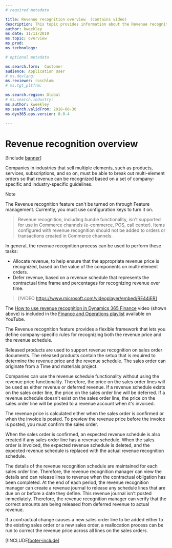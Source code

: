 ```yaml
---
# required metadata

title: Revenue recognition overview  (contains video)
description: This topic provides information about the Revenue recognition feature. This feature provides a flexible framework that lets you define company-specific rules for recognizing both the revenue price and the revenue schedule for multi-element orders.
author: kweekley
ms.date: 11/11/2019
ms.topic: overview
ms.prod: 
ms.technology: 

# optional metadata

ms.search.form:  Customer
audience: Application User
# ms.devlang: 
ms.reviewer: roschlom
# ms.tgt_pltfrm: 

ms.search.region: Global 
# ms.search.industry: 
ms.author: kweekley
ms.search.validFrom: 2018-08-30
ms.dyn365.ops.version: 8.0.4

---
```


# Revenue recognition overview

[!include [banner](../includes/banner.md)]

Companies in industries that sell multiple elements, such as products, services, subscriptions, and so on, must be able to break out multi-element orders so that revenue can be recognized based on a set of company-specific and industry-specific guidelines.

> [!NOTE]
> The Revenue recognition feature can't be turned on through Feature management. Currently, you must use configuration keys to turn it on.

> Revenue recognition, including bundle functionality, isn't supported for use in Commerce channels (e-commerce, POS, call center). Items configured with revenue recognition should not be added to orders or transactions created in Commerce channels.

In general, the revenue recognition process can be used to perform these tasks:

* Allocate revenue, to help ensure that the appropriate revenue price is recognized, based on the value of the components on multi-element orders.
* Defer revenue, based on a revenue schedule that represents the contractual time frame and percentages for recognizing revenue over time.

> [!VIDEO https://www.microsoft.com/videoplayer/embed/RE44iER]

The [How to use revenue recognition in Dynamics 365 Finance](https://youtu.be/v3amIsiqvoo) video (shown above) is included in the [Finance and Operations playlist](https://www.youtube.com/playlist?list=PLcakwueIHoT_SYfIaPGoOhloFoCXiUSyW) available on YouTube.

The Revenue recognition feature provides a flexible framework that lets you define company-specific rules for recognizing both the revenue price and the revenue schedule.

Released products are used to support revenue recognition on sales order documents. The released products contain the setup that is required to determine the revenue price and the revenue schedule. The sales order can originate from a Time and materials project.

Companies can use the revenue schedule functionality without using the revenue price functionality. Therefore, the price on the sales order lines will be used as either revenue or deferred revenue. If a revenue schedule exists on the sales order line, the price on the sales order line will be deferred. If a revenue schedule doesn't exist on the sales order line, the price on the sales order line will be posted to a revenue account when it's invoiced.

The revenue price is calculated either when the sales order is confirmed or when the invoice is posted. To preview the revenue price before the invoice is posted, you must confirm the sales order.

When the sales order is confirmed, an expected revenue schedule is also created if any sales order line has a revenue schedule. When the sales order is invoiced, the expected revenue schedule is deleted, and the expected revenue schedule is replaced with the actual revenue recognition schedule.

The details of the revenue recognition schedule are maintained for each sales order line. Therefore, the revenue recognition manager can view the details and can release lines to revenue when the contractual obligation has been completed. At the end of each period, the revenue recognition manager can create a revenue journal to release any schedule lines that are due on or before a date they define. This revenue journal isn't posted immediately. Therefore, the revenue recognition manager can verify that the correct amounts are being released from deferred revenue to actual revenue.

If a contractual change causes a new sales order line to be added either to the existing sales order or a new sales order, a reallocation process can be run to correct the revenue price across all lines on the sales orders.


[!INCLUDE[footer-include](../../includes/footer-banner.md)]
